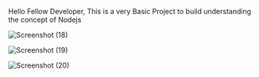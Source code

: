 Hello Fellow Developer,
This is a very Basic Project to build understanding the concept of Nodejs

![Screenshot (18)](https://github.com/preetsinghwal/NodejsProject/assets/42864316/edef5fa5-06e8-48b6-afa3-cca8a1015744)

![Screenshot (19)](https://github.com/preetsinghwal/NodejsProject/assets/42864316/6c78af9b-75cd-41ea-8738-20e49a94246e)

![Screenshot (20)](https://github.com/preetsinghwal/NodejsProject/assets/42864316/897233cd-6e3e-4f24-983f-fce25c2455ca)


